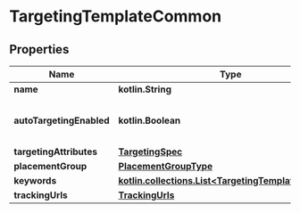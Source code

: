 
# TargetingTemplateCommon

## Properties
| Name | Type | Description | Notes |
| ------------ | ------------- | ------------- | ------------- |
| **name** | **kotlin.String** | targeting template name |  [optional] |
| **autoTargetingEnabled** | **kotlin.Boolean** | Enable auto-targeting for ad group. Also known as &lt;a href&#x3D;\&quot;https://help.pinterest.com/en/business/article/expanded-targeting\&quot; target&#x3D;\&quot;_blank\&quot;&gt;\&quot;expanded targeting\&quot;&lt;/a&gt;. |  [optional] |
| **targetingAttributes** | [**TargetingSpec**](TargetingSpec.md) |  |  [optional] |
| **placementGroup** | [**PlacementGroupType**](PlacementGroupType.md) |  |  [optional] |
| **keywords** | [**kotlin.collections.List&lt;TargetingTemplateKeyword&gt;**](TargetingTemplateKeyword.md) |  |  [optional] |
| **trackingUrls** | [**TrackingUrls**](TrackingUrls.md) |  |  [optional] |



